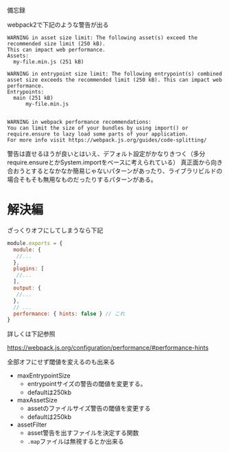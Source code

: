 
備忘録

webpack2で下記のような警告が出る

```
WARNING in asset size limit: The following asset(s) exceed the recommended size limit (250 kB).
This can impact web performance.
Assets:
  my-file.min.js (251 kB)

WARNING in entrypoint size limit: The following entrypoint(s) combined asset size exceeds the recommended limit (250 kB). This can impact web performance.
Entrypoints:
  main (251 kB)
      my-file.min.js


WARNING in webpack performance recommendations:
You can limit the size of your bundles by using import() or require.ensure to lazy load some parts of your application.
For more info visit https://webpack.js.org/guides/code-splitting/
```

警告は直せるほうが良いとはいえ、デフォルト設定がかなりきつく（多分require.ensureとかSystem.importをベースに考えられている）
真正面から向き合おうとするとなかなか簡易じゃないパターンがあったり、ライブラリビルドの場合そもそも無用なものだったりするパターンがある。

# 解決編

ざっくりオフにしてしまうなら下記

```js
module.exports = {
  module: {
   //...
  },
  plugins: [
   //...
  ],
  output: {
   //...
  },
  // ...
  performance: { hints: false } // これ
}
```

詳しくは下記参照

https://webpack.js.org/configuration/performance/#performance-hints

全部オフにせず閾値を変えるのも出来る

* maxEntrypointSize
    * entrypointサイズの警告の閾値を変更する。
    * defaultは250kb
* maxAssetSize
    * assetのファイルサイズ警告の閾値を変更する
    * defaultは250kb
* assetFilter
    * asset警告を出すファイルを決定する関数
    * `.map`ファイルは無視するとか出来る
